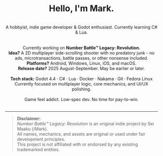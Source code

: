 # <center><b>Hello, I'm Mark.</b></center>
<br>
<center>A hobbyist, indie game developer & Godot enthusiast. Currently learning C# & Lua.</center>

<br>

<br>

<center>Currently working on <b>Number Battle™ Legacy: Revolution.</b></center>
<center><b>Idea?</b> A 2D multiplayer side-scrolling shooter with no predatory junk - no ads, microtransactions, battle passes, or other nonsense included.</center>
<center><b>Platforms?</b> Android, Windows, Linux, iOS, and macOS.</center>
<center><b>Release date?</b> 2025 August-September. May be earlier or later.</center>

<br>

<center><b>Tech stack:</b> Godot 4.4 · C# · Lua · Docker · Nakama · Git · Fedora Linux</center>
<center>Currently focused on multiplayer logic, core mechanics, and UI/UX polishing.</center>

<br>

<center>Game feel addict. Low-spec dev. No time for pay-to-win.</center>

<br>

---

> **Disclaimer:**  
> *Number Battle™ Legacy: Revolution* is an original indie project by Sei Maaku (/Mark).  
> All names, mechanics, and assets are original or used under fair development principles.  
> This project is not affiliated with or endorsed by any existing trademarked entities.
